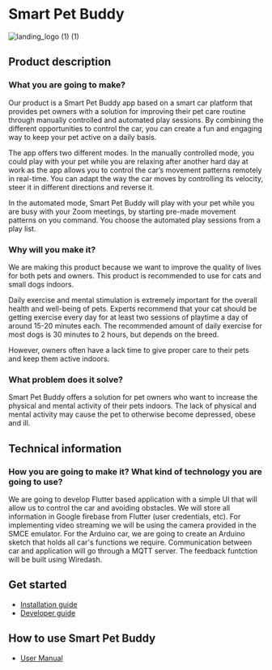 # Smart Pet Buddy

![landing_logo (1) (1)](https://user-images.githubusercontent.com/59511737/119528453-79fd3400-bd81-11eb-962a-f8f90888ebec.png)


## Product description 

### What you are going to make? 

Our product is a Smart Pet Buddy app based on a smart car platform that provides pet owners with a solution for improving their pet care routine through manually controlled and automated play sessions. By combining the different opportunities to control the car, you can create a fun and engaging way to keep your pet active on a daily basis. 

The app offers two different modes. In the manually controlled mode, you could play with your pet while you are relaxing after another hard day at work as the app allows you to control the car’s movement patterns remotely in real-time. You can adapt the way the car moves by controlling its velocity, steer it in different directions and reverse it.

In the automated mode, Smart Pet Buddy will play with your pet while you are busy with your Zoom meetings, by starting pre-made movement patterns on you command. You choose the automated play sessions from a play list.

### Why will you make it? 

We are making this product because we want to improve the quality of lives for both pets and owners. This product is recommended to use for cats and small dogs indoors.

Daily exercise and mental stimulation is extremely important for the overall health and well-being of pets. Experts recommend that your cat should be getting exercise every day for at least two sessions of playtime a day of around 15-20 minutes each. 
The recommended amount of daily exercise for most dogs is 30 minutes to 2 hours, but depends on the breed.

However, owners often have a lack time to give proper care to their pets and keep them active indoors. 

### What problem does it solve? 

Smart Pet Buddy offers a solution for pet owners who want to increase the physical and mental activity of their pets indoors. The lack of physical and mental activity may cause the pet to otherwise become depressed, obese and ill. 

## Technical information

### How you are going to make it? What kind of technology you are going to use?

We are going to develop Flutter based application with a simple UI that will allow us to control the car and avoiding obstacles. 
We will store all information in Google firebase from Flutter (user credentials, etc).
For implementing video streaming we will be using the camera provided in the SMCE emulator. 
For the Arduino car, we are going to create an Arduino sketch that holds all car's functions we require.
Communication between car and application will go through a MQTT server. 
The feedback funtction will be built using Wiredash.

## Get started
* [Installation guide](https://github.com/DIT112-V21/group-03/wiki/Installation-guide)
* [Developer guide](https://github.com/DIT112-V21/group-03/wiki/Developer-Guide)


## How to use Smart Pet Buddy
* [User Manual](https://github.com/DIT112-V21/group-03/wiki/User-manual)


